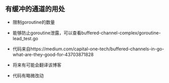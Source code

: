 ## 有缓冲的通道的用处

- 限制goroutine的数量

- 能够防止goroutine泄露，可以查看buffered-channel-complex/goroutine-lead_test.go

* 代码来自https://medium.com/capital-one-tech/buffered-channels-in-go-what-are-they-good-for-43703871828

* 将来有可能会翻译该博客

* 代码有略微改动